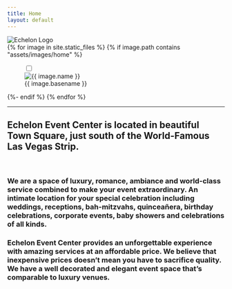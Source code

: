 ```yaml
---
title: Home
layout: default
---
```

  <section class="hero is-fullheight-with-navbar is-white logo">
    <div class="hero-body">
      <!-- <div class="hero-home-image parallax" alt="Echelon Logo" style="background-image: url('{{ site.baseurl }}{% link assets/images/logo-normal.png %}');" ></div> -->
      <img class="hero-home-image" src="{{ site.baseurl }}{% link assets/images/logo-normal.png %}" alt="Echelon Logo"/>
    </div>
  </section>
  <section class="gallery-images">
    {% for image in site.static_files %}
      {% if image.path contains "assets/images/home" %}
        <figure class="figure gallery-image">
          <input type="checkbox" id="zoom-{{ image.basename }}">
          <label for="zoom-{{ image.basename }}">
            <div>
              <img src="{{ site.baseurl }}{{ image.path }}" alt="{{ image.name }}"/>
              <figcaption>{{ image.basename }}</figcaption>
            </div>
          </label>
        </figure>
      {%- endif %}
    {% endfor %}
  </section>
  <hr>
  <section class="container">
    <h2 class="is-size-4 has-text-centered" >Echelon Event Center is located in beautiful Town Square, just south of the World-Famous Las Vegas Strip.</h2>
    <br/>
      <h3>We are a space of luxury, romance, ambiance and world-class service combined to make your event extraordinary. An intimate location for your special celebration including weddings, receptions, bah-mitzvahs, quinceañera, birthday celebrations, corporate events, baby showers and celebrations of all kinds.</h3>
      <h3>Echelon Event Center provides an unforgettable experience with amazing services at an affordable price.  We believe that inexpensive prices doesn’t mean you have to sacrifice quality.  We have a well decorated and elegant event space that’s comparable to luxury venues.</h3>
  </section>
  <br/>